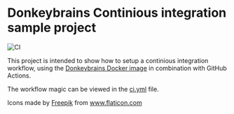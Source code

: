 # Donkeybrains Continious integration sample project
![CI](https://github.com/jokarls/donkeybrains-ci-sample/workflows/CI/badge.svg)

This project is intended to show how to setup a continious integration workflow, using the [Donkeybrains Docker image](https://hub.docker.com/repository/docker/jokarls/donkeybrains) in combination with GitHub Actions.

The workflow magic can be viewed in the [ci.yml](https://github.com/jokarls/donkeybrains-ci-sample/blob/master/.github/workflows/ci.yml) file.


Icons made by <a href="https://www.flaticon.com/authors/freepik" title="Freepik">Freepik</a> from <a href="https://www.flaticon.com/" title="Flaticon"> www.flaticon.com</a>
